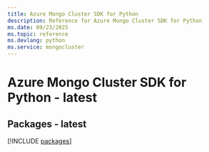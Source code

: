 ```yaml
---
title: Azure Mongo Cluster SDK for Python
description: Reference for Azure Mongo Cluster SDK for Python
ms.date: 09/23/2025
ms.topic: reference
ms.devlang: python
ms.service: mongocluster
---
```

# Azure Mongo Cluster SDK for Python - latest
## Packages - latest
[!INCLUDE [packages](mongo-cluster-index.md)]